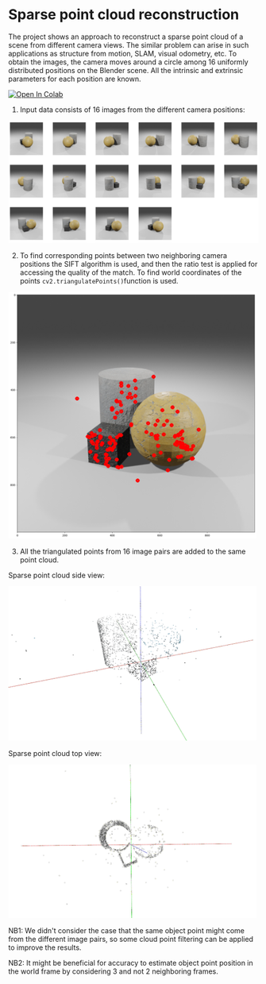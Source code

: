 # Sparse point cloud reconstruction
The project shows an approach to reconstruct a sparse point cloud of a scene from different camera views. The similar problem can arise in such applications as structure from motion, SLAM, visual odometry, etc.  To obtain the images, the camera moves around a circle among 16 uniformly distributed positions on the Blender scene. All the intrinsic and extrinsic parameters for each position are known. 

[![Open In Colab](https://colab.research.google.com/assets/colab-badge.svg)](http://colab.research.google.com/github/Viktor-Sok/Classic-Computer-Vision/blob/main/Sparse_point_cloud_reconstruction/Reconstruction.ipynb) 

1. Input data consists of 16 images from the different camera positions:

<img src="assets/data.png" alt="drawing" width="800"/>

2. To find corresponding points between two neighboring camera positions the SIFT algorithm is used, and then the ratio test is applied for accessing the quality of the match. To find world coordinates of the points `cv2.triangulatePoints()`function is used.

<img src="assets/key_points.png" alt="drawing" width="500"/>

3. All the triangulated points from 16 image pairs are added to the same point cloud. 

Sparse point cloud side view:

<img src="assets/side_view.png" alt="drawing" width="500"/>

Sparse point cloud top view:

<img src="assets/top_view.png" alt="drawing" width="500"/>

NB1: We didn't consider the case that the same object point might come from the different image pairs, so some cloud point filtering can be applied to improve the results.

NB2: It might be beneficial for accuracy to estimate object point position in the world frame by considering 3 and not 2 neighboring frames. 


